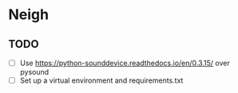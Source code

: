 # Neigh

## TODO

- [ ] Use https://python-sounddevice.readthedocs.io/en/0.3.15/ over pysound
- [ ] Set up a virtual environment and requirements.txt